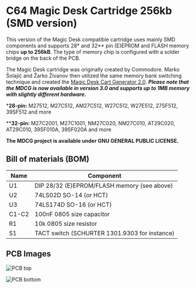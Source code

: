 # C64 Magic Desk Cartridge 256kb (SMD version)

This version of the Magic Desk compatible cartridge uses mainly SMD components and supports 28* and 32** pin (E)EPROM and FLASH memory chips **up to 256kB**. The type of memory chip is configured with a solder bridge on the back of the PCB.

The Magic Desk cartridge was originally created by Commodore. Marko Šolajić and Žarko Živanov then utilized the same memory bank switching technique and created the [Magic Desk Cart Generator 2.0](https://csdb.dk/release/?id=132937). ***Please note that the MDCG is now available in version 3.0 and supports up to 1MB memory with slightly different hardware.***

***28-pin:**
M27512, M27C512, AM27C512, W27C512, W27E512, 27SF512, 39SF512 and more

****32-pin:**
M27C2001, M27C1001, NM27C020, NM27C010, AT29C020, AT29C010, 39SF010A, 39SF020A and more

**The MDCG project is available under GNU GENERAL PUBLIC LICENSE.**


## Bill of materials (BOM)

| Name | Component |
|--|--|
| U1 | DIP 28/32 (E)EPROM/FLASH memory (see above) |
| U2 | 74LS02D SO-14 (or HCT) |
| U3 | 74LS174D SO-16 (or HCT) |
| C1-C2 | 100nF 0805 size capacitor |
| R1 | 10k 0805 size resistor |
| S1 | TACT switch (SCHURTER 1301.9303 for instance) |

## PCB Images

![PCB top](https://github.com/anemo78/c64-magic-desk-cartridge-smd-256kb/blob/master/c64-magic-desk-cartridge-smd-256kb--top.png?raw=true)

![PCB bottom](https://github.com/anemo78/c64-magic-desk-cartridge-smd-256kb/blob/master/c64-magic-desk-cartridge-smd-256kb--bottom.png?raw=true)

